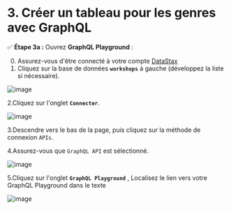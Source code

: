 # 3. Créer un tableau pour les genres avec GraphQL

✅ **Étape 3a :** Ouvrez **GraphQL Playground** :

0. Assurez-vous d'être connecté à votre compte [DataStax](https://astra.datastax.com)
1. Cliquez sur la base de données **`workshops`** à gauche (développez la liste si nécessaire).

![image](https://user-images.githubusercontent.com/123748165/226287438-c3bb0d6e-b1ec-43db-99cc-22cb360224d0.png)

2.Cliquez sur l'onglet **`Connecter`**.

![image](https://user-images.githubusercontent.com/123748165/226287946-ddb07064-8174-4ef3-9e86-5f8317566203.png)

3.Descendre vers le bas de la page, puis cliquez sur la méthode de connexion `APIs`.

4.Assurez-vous que `GraphQL API` est sélectionné.

![image](https://user-images.githubusercontent.com/123748165/226293938-dadc4b28-5231-4059-8065-b9fce5d37bbf.png)

5.Cliquez sur l'onglet **`GraphQL Playground`** , Localisez le lien vers votre GraphQL Playground dans le texte

![image](https://user-images.githubusercontent.com/123748165/226340102-9a1a9279-d84f-4e72-bb6a-48f290216fc6.png)
